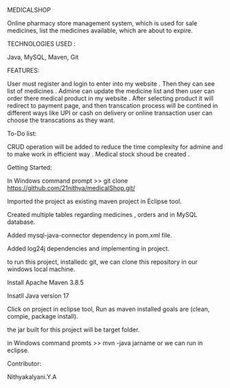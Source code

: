 MEDICALSHOP

Online pharmacy store management system, which is used for sale medicines, list the medicines available, which are about to expire.

TECHNOLOGIES USED :

Java, MySQL, Maven, Git

FEATURES:

User must register and login to enter into my website . Then they can see list of medicines . Admine can update the medicine list and 
then user can order there medical product in my website . After selecting product it will redirect to payment page, and 
then transcation process will be contined in different ways like UPI or cash on delivery or online transaction user can choose the transcations as they want.

To-Do list:

CRUD operation will be added to reduce the time complexity for admine and to make work in efficient way . Medical stock shoud be created . 

Getting Started:

In Windows command prompt >> git clone https://github.com/21nithya/medicalShop.git/

Imported the project as existing maven project in Eclipse tool.

Created multiple tables regarding medicines , orders and in MySQL database.

Added mysql-java-connector dependency in pom.xml file.

Added log24j dependencies and implementing in project.

to run this project, installedc git, we can clone this repository in our windows local machine.

Install Apache Maven 3.8.5

Insatll Java version 17 

Click on project in eclipse tool, Run as maven installed goals are (clean, compie, package install).

the jar built for this project will be target folder.

in Windows command promts >> mvn -java jarname or we can run in eclipse.

Contributor:

Nithyakalyani.Y.A
